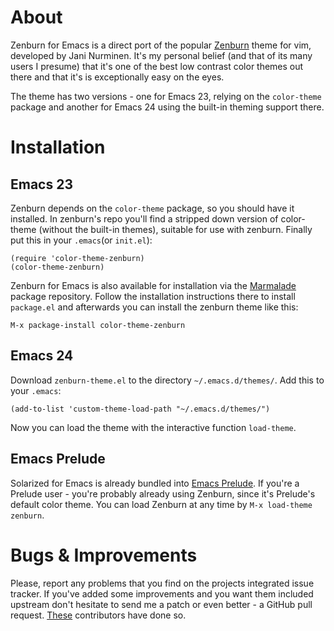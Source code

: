 # About

Zenburn for Emacs is a direct port of the popular
[Zenburn](http://slinky.imukuppi.org/zenburnpage/) theme for vim,
developed by Jani Nurminen. It's my personal belief (and
that of its many users I presume) that it's one of the best low
contrast color themes out there and that it's is exceptionally easy on
the eyes. 

The theme has two versions - one for Emacs 23, relying on the
`color-theme` package and another for Emacs 24 using the built-in
theming support there.

# Installation

## Emacs 23

Zenburn depends on the `color-theme` package, so you should have it
installed. In zenburn's repo you'll find a stripped down version of
color-theme (without the built-in themes), suitable for use with
zenburn. Finally put this in your `.emacs`(or `init.el`):

``` elisp
(require 'color-theme-zenburn)
(color-theme-zenburn)
```

Zenburn for Emacs is also available for installation via the
[Marmalade](http://marmalade-repo.org/) package repository. Follow the
installation instructions there to install `package.el` and
afterwards you can install the zenburn theme like this:

`M-x package-install color-theme-zenburn`

## Emacs 24

Download `zenburn-theme.el` to the directory `~/.emacs.d/themes/`. Add this to your
`.emacs`:

`(add-to-list 'custom-theme-load-path "~/.emacs.d/themes/")`

Now you can load the theme with the interactive function `load-theme`.

## Emacs Prelude

Solarized for Emacs is already bundled into
[Emacs Prelude](https://github.com/bbatsov/emacs-prelude). If you're a
Prelude user - you're probably already using Zenburn, since it's
Prelude's default color theme. You can load Zenburn at any time by
`M-x load-theme zenburn`.


# Bugs & Improvements

Please, report any problems that you find on the projects integrated
issue tracker. If you've added some improvements and you want them
included upstream don't hesitate to send me a patch or even better - a
GitHub pull request.  [These](https://github.com/bbatsov/zenburn-emacs/contributors)
contributors have done so.

